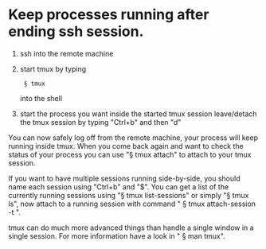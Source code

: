 # Keep processes running after ending ssh session.

1. ssh into the remote machine
2. start tmux by typing 

        § tmux
    into the shell
3. start the process you want inside the started tmux session
leave/detach the tmux session by typing "Ctrl+b" and then "d"

You can now safely log off from the remote machine, your process will keep running inside tmux. When you come back again and want to check the status of your process you can use "§ tmux attach" to attach to your tmux session.

If you want to have multiple sessions running side-by-side, you should name each session using "Ctrl+b" and "$". You can get a list of the currently running sessions using "§ tmux list-sessions" or simply "§ tmux ls", now attach to a running session with command " § tmux attach-session -t <session-name>".

tmux can do much more advanced things than handle a single window in a single session. For more information have a look in " § man tmux".